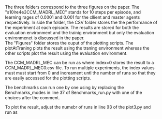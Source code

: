 The three folders correspond to the three figures on the paper. 
The "s10lre4e3CCM_MADRL_MEC" stands for 10 steps per episode, and learning rages of 0.0001 and 0.001 for the cllient and master agents respectively. 
In side the folder, the CSV folder stores the the performance of the experiment at each episode. 
The results are stored for both the evaluation environment and the trainig environment but only the evaluation environmenet is discussed in the paper.  
The "Figures" folder stores the ouput of the plotting scripts. 
The plotAtTraning plots the result using the traning environment whereas the other scripts plot the result using the evaluation environment. 


The CCM_MADRL_MEC can be run as <python run.py index> where index=0 stores the result to a CCM_MADRL_MEC0.csv file. 
To run multiple experiments, the index values must must start from 0 and increament untl the number of runs so that they are easily accessed for the plotting scripts.

The benchmarks can run one by one using <python Benchmarks_run.py index> by replacing the Benchmarks_modes in line 37 of Benchmarks_run.py with one of the choices after the comment. 

To plot the result, adjust the numebr of runs in line 93 of the plot3.py and run as <python plot3.py> 
